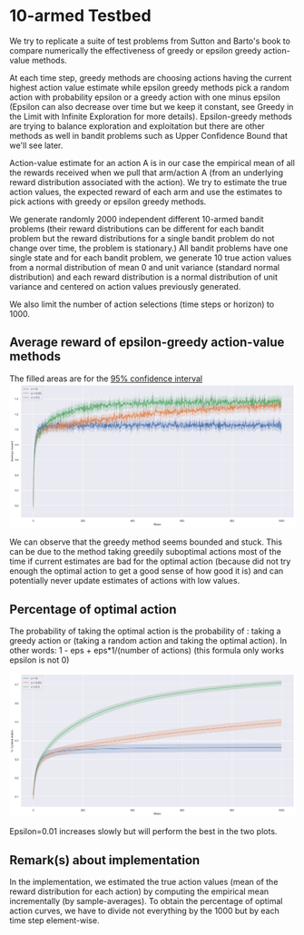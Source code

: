 # 10-armed Testbed
We try to replicate a suite of test problems from Sutton and Barto's book to compare numerically the effectiveness of greedy or epsilon greedy action-value methods.

At each time step, greedy methods are choosing actions having the current highest action value estimate while epsilon greedy methods pick a random action with probability epsilon or a greedy action with one minus epsilon (Epsilon can also decrease over time but we keep it constant, see Greedy in the Limit with Infinite Exploration for more details).
Epsilon-greedy methods are trying to balance exploration and exploitation but there are other methods as well in bandit problems such as Upper Confidence Bound that we'll see later.

Action-value estimate for an action A is in our case the empirical mean of all the rewards received when we pull that arm/action A (from an underlying reward distribution associated with the action). We try to estimate the true action values, the expected reward of each arm and use the estimates to pick actions with greedy or epsilon greedy methods.

We generate randomly 2000 independent different 10-armed bandit problems (their reward distributions can be different for each bandit problem but the reward distributions for a single bandit problem do not change over time, the problem is stationary.)
All bandit problems have one single state and for each bandit problem, we generate 10 true action values from a normal distribution of mean 0 and unit variance (standard normal distribution) and each reward distribution is a normal distribution of unit variance and centered on action values previously generated.

We also limit the number of action selections (time steps or horizon) to 1000.

## Average reward of epsilon-greedy action-value methods
The filled areas are for the [95% confidence interval](https://seaborn.pydata.org/generated/seaborn.lineplot.html)
![avg reward](./images/avg_reward.PNG)

We can observe that the greedy method seems bounded and stuck. This can be due to the method taking greedily suboptimal actions most of the time if current estimates are bad for the optimal action (because did not try enough the optimal action to get a good sense of how good it is) and can potentially never update estimates of actions with low values.


## Percentage of optimal action
The probability of taking the optimal action is the probability of : taking a greedy action or (taking a random action and taking the optimal action). In other words: 1 - eps + eps*1/(number of actions) (this formula only works epsilon is not 0)

![percent optimal action](./images/percent_optimal_action.PNG)

Epsilon=0.01 increases slowly but will perform the best in the two plots.

## Remark(s) about implementation
In the implementation, we estimated the true action values (mean of the reward distribution for each action) by computing the empirical mean incrementally (by sample-averages).
To obtain the percentage of optimal action curves, we have to divide not everything by the 1000 but by each time step element-wise.

